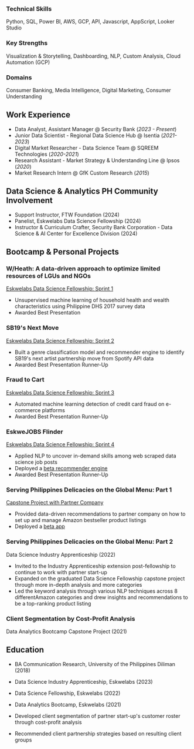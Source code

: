 ### Technical Skills
Python, SQL, Power BI, AWS, GCP, API, Javascript, AppScript, Looker Studio

### Key Strengths
Visualization & Storytelling, Dashboarding, NLP, Custom Analysis, Cloud Automation (GCP)

### Domains
Consumer Banking, Media Intelligence, Digital Marketing, Consumer Understanding

## Work Experience
- Data Analyst, Assistant Manager @ Security Bank (_2023 - Present_)
- Junior Data Scientist - Regional Data Science Hub @ Isentia (_2021-2023_)
- Digital Market Researcher - Data Science Team @ SQREEM Technologies (_2020-2021_)
- Research Assistant - Market Strategy & Understanding Line @ Ipsos (_2020_)
- Market Research Intern @ GfK Custom Research (_2015_)

## Data Science & Analytics PH Community Involvement
- Support Instructor, FTW Foundation (2024)
- Panelist, Eskwelabs Data Science Fellowship (2024)
- Instructor & Curriculum Crafter, Security Bank Corporation - Data Science & AI Center for Excellence Division (2024)

## Bootcamp & Personal Projects
### W/Heath: A data-driven approach to optimize limited resources of LGUs and NGOs
[Eskwelabs Data Science Fellowship: Sprint 1](https://docs.google.com/presentation/d/16n3iqpbWyFL0vcPoD4dIZhlVr3m_XK90WjfohJL2NJU/edit?usp=sharing)

- Unsupervised machine learning of household health and wealth characteristics using Philippine DHS 2017 survey data
- Awarded Best Presentation

### SB19's Next Move
[Eskwelabs Data Science Fellowship: Sprint 2](https://docs.google.com/presentation/d/14I2pltc1iLHUohOZ2jD-vQA043Pa4XVNzQ-oDeMdajk/edit?usp=sharing)

- Built a genre classification model and recommender engine to identify SB19's next artist partnership move from Spotify API data
- Awarded Best Presentation Runner-Up

### Fraud to Cart
[Eskwelabs Data Science Fellowship: Sprint 3](https://docs.google.com/presentation/d/14I2pltc1iLHUohOZ2jD-vQA043Pa4XVNzQ-oDeMdajk/edit?usp=sharing)

- Automated machine learning detection of credit card fraud on e-commerce platforms
- Awarded Best Presentation Runner-Up

### EskweJOBS FIinder
[Eskwelabs Data Science Fellowship: Sprint 4](https://docs.google.com/presentation/d/14I2pltc1iLHUohOZ2jD-vQA043Pa4XVNzQ-oDeMdajk/edit?usp=sharing)

- Applied NLP to uncover in-demand skills among web scraped data science job posts
- Deployed a [beta recommender engine](https://eskwejobsfinder.herokuapp.com/)
- Awarded Best Presentation Runner-Up

### Serving Philippines Delicacies on the Global Menu: Part 1
[Capstone Project with Partner Company](https://docs.google.com/presentation/d/1mGFizQuTi3_4Qi-RLS1p3oFvN9tIj3SEezjgjtGAWF8/edit?usp=sharing)

- Provided data-driven recommendations to partner company on how to set up and manage Amazon bestseller product listings 
- Deployed a [beta app](https://jplaulau14-dsf9-capstone-main-hauaqj.streamlitapp.com/)

### Serving Philippines Delicacies on the Global Menu: Part 2
Data Science Industry Apprenticeship (2022)

- Invited to the Industry Apprenticeship extension post-fellowship to continue to work with partner start-up
- Expanded on the graduated Data Science Fellowship capstone project through more in-depth analysis and more categories
- Led the keyword analysis through various NLP techniques across 8 differentAmazon categories and drew insights and recommendations to be a top-ranking product listing

### Client Segmentation by Cost-Profit Analysis
Data Analytics Bootcamp Capstone Project (2021)

## Education
- BA Communication Research, University of the Philippines Diliman (2018)
- Data Science Industry Apprenticeship, Eskwelabs (2023)								       		
- Data Science Fellowship, Eskwelabs (2022)	 			        		
- Data Analytics Bootcamp, Eskwelabs (2021)


- Developed client segmentation of partner start-up's customer roster through cost-profit analysis
- Recommended client partnership strategies based on resulting client groups
